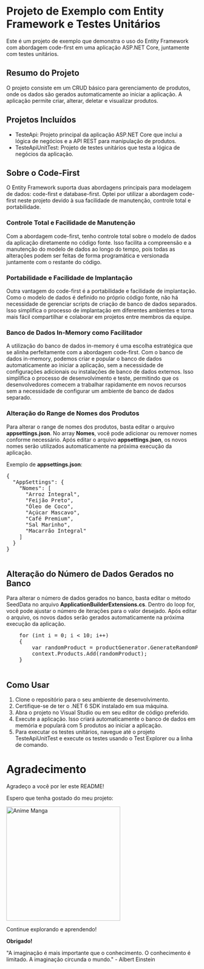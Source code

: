 <!DOCTYPE html>
<html lang="en">
<head>
  <meta charset="UTF-8">
  <meta name="viewport" content="width=device-width, initial-scale=1.0">
</head>
<body>
  <h1>Projeto de Exemplo com Entity Framework e Testes Unitários</h1>
  <p>Este é um projeto de exemplo que demonstra o uso do Entity Framework com abordagem code-first em uma aplicação ASP.NET Core, juntamente com testes unitários.</p>
  <h2>Resumo do Projeto</h2>
  <p>O projeto consiste em um CRUD básico para gerenciamento de produtos, onde os dados são gerados automaticamente ao iniciar a aplicação. A aplicação permite criar, alterar, deletar e visualizar produtos.</p>
  <h2>Projetos Incluídos</h2>
  <ul>
    <li>TesteApi: Projeto principal da aplicação ASP.NET Core que inclui a lógica de negócios e a API REST para manipulação de produtos.</li>
    <li>TesteApiUnitTest: Projeto de testes unitários que testa a lógica de negócios da aplicação.</li>
  </ul>
  <h2>Sobre o Code-First</h2>
  <p>O Entity Framework suporta duas abordagens principais para modelagem de dados: code-first e database-first. Optei por utilizar a abordagem code-first neste projeto devido à sua facilidade de manutenção, controle total e portabilidade.</p>
  <h3>Controle Total e Facilidade de Manutenção</h3>
  <p>Com a abordagem code-first, tenho controle total sobre o modelo de dados da aplicação diretamente no código fonte. Isso facilita a compreensão e a manutenção do modelo de dados ao longo do tempo, pois todas as alterações podem ser feitas de forma programática e versionada juntamente com o restante do código.</p>
  <h3>Portabilidade e Facilidade de Implantação</h3>
  <p>Outra vantagem do code-first é a portabilidade e facilidade de implantação. Como o modelo de dados é definido no próprio código fonte, não há necessidade de gerenciar scripts de criação de banco de dados separados. Isso simplifica o processo de implantação em diferentes ambientes e torna mais fácil compartilhar e colaborar em projetos entre membros da equipe.</p>
  <h3>Banco de Dados In-Memory como Facilitador</h3>
  <p>A utilização do banco de dados in-memory é uma escolha estratégica que se alinha perfeitamente com a abordagem code-first. Com o banco de dados in-memory, podemos criar e popular o banco de dados automaticamente ao iniciar a aplicação, sem a necessidade de configurações adicionais ou instalações de banco de dados externos. Isso simplifica o processo de desenvolvimento e teste, permitindo que os desenvolvedores comecem a trabalhar rapidamente em novos recursos sem a necessidade de configurar um ambiente de banco de dados separado.</p>
  <h3>Alteração do Range de Nomes dos Produtos</h3>
  <p>Para alterar o range de nomes dos produtos, basta editar o arquivo <strong>appsettings.json</strong>. No array <strong>Nomes</strong>, você pode adicionar ou remover nomes conforme necessário. Após editar o arquivo <strong>appsettings.json</strong>, os novos nomes serão utilizados automaticamente na próxima execução da aplicação.</p>
  <p>Exemplo de <strong>appsettings.json</strong>:</p>
  <pre>
{
  "AppSettings": {
    "Nomes": [
      "Arroz Integral",
      "Feijão Preto",
      "Óleo de Coco",
      "Açúcar Mascavo",
      "Café Premium",
      "Sal Marinho",
      "Macarrão Integral"
    ]
  }
}
  </pre>

<h2>Alteração do Número de Dados Gerados no Banco</h2>
  <p>Para alterar o número de dados gerados no banco, basta editar o método SeedData no arquivo <strong>ApplicationBuilderExtensions.cs</strong>. Dentro do loop for, você pode ajustar o número de iterações para o valor desejado. Após editar o arquivo, os novos dados serão gerados automaticamente na próxima execução da aplicação.</p>

  <pre>
    for (int i = 0; i < 10; i++)
    {
        var randomProduct = productGenerator.GenerateRandomProduct();
        context.Products.Add(randomProduct);
    }
  </pre>

    
  <h2>Como Usar</h2>
  <ol>
    <li>Clone o repositório para o seu ambiente de desenvolvimento.</li>
    <li>Certifique-se de ter o .NET 6 SDK instalado em sua máquina.</li>
    <li>Abra o projeto no Visual Studio ou em seu editor de código preferido.</li>
    <li>Execute a aplicação. Isso criará automaticamente o banco de dados em memória e populará com 5 produtos ao iniciar a aplicação.</li>
    <li>Para executar os testes unitários, navegue até o projeto TesteApiUnitTest e execute os testes usando o Test Explorer ou a linha de comando.</li>
  </ol>

   <h1>Agradecimento</h1>
   <p>Agradeço a você por ler este README!</p>
   <p>Espero que tenha gostado do meu projeto:</p>
   
   <img src="https://pm1.aminoapps.com/6229/46defe3222bccb7d52d260d4abebddf0291081bc_00.jpg"
        alt="Anime Manga" width="300">
   <p>Continue explorando e aprendendo!</p>
   <p><strong>Obrigado!</strong></p>
   <p>"A imaginação é mais importante que o conhecimento. O conhecimento é limitado. A imaginação circunda o mundo." - Albert
        Einstein</p>
  
</body>
</html>
